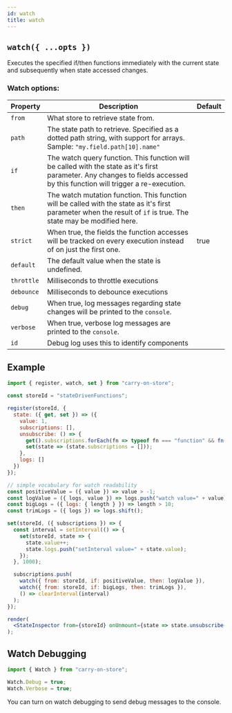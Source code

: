 ```yaml
---
id: watch
title: watch
---
```


## `watch({ ...opts })`

Executes the specified if/then functions immediately with the current state and subsequently when state accessed changes.

### Watch options:

| Property   | Description                                                                                                                                                                 | Default |
| ---------- | --------------------------------------------------------------------------------------------------------------------------------------------------------------------------- | ------- |
| `from`     | What store to retrieve state from.                                                                                                                                          |         |
| `path`     | The state path to retrieve. Specified as a dotted path string, with support for arrays. Sample: `"my.field.path[10].name"`                                                  |         |
| `if`       | The watch query function. This function will be called with the state as it's first parameter. Any changes to fields accessed by this function will trigger a re-execution. |         |
| `then`     | The watch mutation function. This function will be called with the state as it's first parameter when the result of `if` is true. The state may be modified here.           |         |
| `strict`   | When true, the fields the function accesses will be tracked on every execution instead of on just the first one.                                                            | true    |
| `default`  | The default value when the state is undefined.                                                                                                                              |         |
| `throttle` | Milliseconds to throttle executions                                                                                                                                         |         |
| `debounce` | Milliseconds to debounce executions                                                                                                                                         |         |
| `debug`    | When true, log messages regarding state changes will be printed to the `console`.                                                                                           |         |
| `verbose`  | When true, verbose log messages are printed to the `console`.                                                                                                               |         |
| `id`       | Debug log uses this to identify components                                                                                                                                  |         |

## Example

```jsx live noInline
import { register, watch, set } from "carry-on-store";

const storeId = "stateDrivenFunctions";

register(storeId, {
  state: ({ get, set }) => ({
    value: 1,
    subscriptions: [],
    unsubscribe: () => {
      get().subscriptions.forEach(fn => typeof fn === "function" && fn());
      set(state => (state.subscriptions = []));
    },
    logs: []
  })
});

// simple vocabulary for watch readability
const positiveValue = ({ value }) => value > -1;
const logValue = ({ logs, value }) => logs.push("watch value=" + value);
const bigLogs = ({ logs: { length } }) => length > 10;
const trimLogs = ({ logs }) => logs.shift();

set(storeId, ({ subscriptions }) => {
  const interval = setInterval(() => {
    set(storeId, state => {
      state.value++;
      state.logs.push("setInterval value=" + state.value);
    });
  }, 1000);

  subscriptions.push(
    watch({ from: storeId, if: positiveValue, then: logValue }),
    watch({ from: storeId, if: bigLogs, then: trimLogs }),
    () => clearInterval(interval)
  );
});

render(
  <StateInspector from={storeId} onUnmount={state => state.unsubscribe()} />
);
```

## Watch Debugging

```js
import { Watch } from "carry-on-store";

Watch.Debug = true;
Watch.Verbose = true;
```

You can turn on watch debugging to send debug messages to the console.
